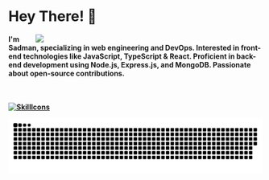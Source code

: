 # Hey There! 👋

<img align="right" width="450" src="https://github-readme-stats.vercel.app/api/?username=SADMAN30102001SAKIB&count_private=true&theme=tokyonight&showicons=true"/>

<h4>I'm Sadman, specializing in web engineering and DevOps. Interested in front-end technologies like JavaScript, TypeScript & React. Proficient in back-end development using Node.js, Express.js, and MongoDB. Passionate about open-source contributions.<h4/>

<br/>

[![SkillIcons](https://skillicons.dev/icons?i=html,css,js,py,vscode,twitter,stackoverflow,regex,powershell,netlify,matlab,linux,linkedin,heroku,githubactions,github,git,django,discord,codepen,webpack,vite,vercel,ts,threejs,tailwind,svg,sass,replit,redux,redis,react,pug,postman,postgres,php,nodejs,nginx,mysql,mongodb,md,latex,kubernetes,jquery,jest,jenkins,java,idea,graphql,gatsby,firebase,express,docker,bots,devto,cloudflare,cpp,c,bootstrap,bash,babel,aws,astro,arduino,ansible)](https://skillicons.dev)

![](https://github.com/SADMAN30102001SAKIB/SADMAN30102001SAKIB/blob/main/github-contribution-grid-snake.svg)
